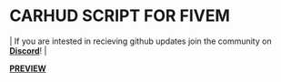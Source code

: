 # CARHUD SCRIPT FOR  FIVEM

| If you are intested in recieving github updates join the community on **[Discord](https://discord.gg/source)**! |



**[PREVIEW](https://www.youtube.com/watch?v=IU6BdVLQDlM&feature=youtu.be)**

